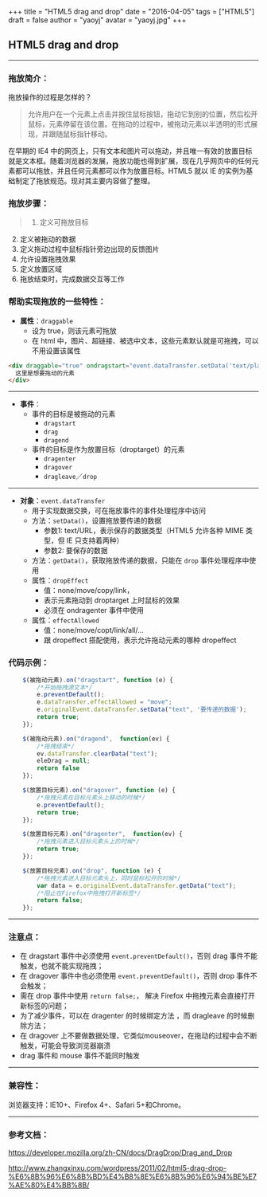 +++
title = "HTML5 drag and drop"
date = "2016-04-05"
tags = ["HTML5"]
draft = false
author = "yaoyj"
avatar = "yaoyj.jpg"
+++

## HTML5 drag and drop 

*****
### 拖放简介：
拖放操作的过程是怎样的？ 
>允许用户在一个元素上点击并按住鼠标按钮，拖动它到别的位置，然后松开鼠标，元素停留在该位置。在拖动的过程中，被拖动元素以半透明的形式展现，并跟随鼠标指针移动。

在早期的 IE4 中的网页上，只有文本和图片可以拖动，并且唯一有效的放置目标就是文本框。随着浏览器的发展，拖放功能也得到扩展，现在几乎网页中的任何元素都可以拖放，并且任何元素都可以作为放置目标。HTML5 就以 IE 的实例为基础制定了拖放规范。现对其主要内容做了整理。


### 拖放步骤：
>1. 定义可拖放目标
2. 定义被拖动的数据
3. 定义拖动过程中鼠标指针旁边出现的反馈图片
4. 允许设置拖拽效果
5. 定义放置区域
6. 拖放结束时，完成数据交互等工作


### 帮助实现拖放的一些特性：

- **属性**：`draggable`
    - 设为 true，则该元素可拖放
    - 在 html 中，图片、超链接、被选中文本，这些元素默认就是可拖拽，可以不用设置该属性

``` html
<div draggable="true" ondragstart="event.dataTransfer.setData('text/plain', '这里是想要拖动的元素')">
  这里是想要拖动的元素
</div>

```
___
- **事件**：
    - 事件的目标是被拖动的元素
        - `dragstart`
        - `drag`
        - `dragend`
    - 事件的目标是作为放置目标（droptarget）的元素
        - `dragenter`
        - `dragover`
        - `dragleave`／`drop`
___
- **对象**：`event.dataTransfer`
    - 用于实现数据交换，可在拖放事件的事件处理程序中访问
    - 方法：`setData()`，设置拖放要传递的数据
        - 参数1: text/URL，表示保存的数据类型（HTML5 允许各种 MIME 类型，但 IE 只支持着两种）
        - 参数2: 要保存的数据
    - 方法：`getData()`，获取拖放传递的数据，只能在 `drop` 事件处理程序中使用
    - 属性：`dropEffect`
        - 值：none/move/copy/link，
        - 表示元素拖动到 droptarget 上时鼠标的效果
        - 必须在 ondragenter 事件中使用
    - 属性：`effectAllowed`
        - 值：none/move/copt/link/all/...
        - 跟 dropeffect 搭配使用，表示允许拖动元素的哪种 dropeffect


### 代码示例：

``` javascript
    $(被拖动元素).on("dragstart", function (e) {
        /*开始拖拽源文本*/			
        e.preventDefault();
        e.dataTransfer.effectAllowed = "move";
        e.originalEvent.dataTransfer.setData("text", '要传递的数据');
        return true;
    });

    $(被拖动元素).on("dragend",  function(ev) {
        /*拖拽结束*/
        ev.dataTransfer.clearData("text");
        eleDrag = null;
        return false
    });

    $(放置目标元素).on("dragover", function (e) {
        /*拖拽元素在目标元素头上移动的时候*/
        e.preventDefault();
        return true;
    });

    $(放置目标元素).on("dragenter",  function(ev) {
        /*拖拽元素进入目标元素头上的时候*/
        return true;
    });

    $(放置目标元素).on("drop", function (e) {               
        /*拖拽元素进入目标元素头上，同时鼠标松开的时候*/
        var	data = e.originalEvent.dataTransfer.getData("text");
        /*阻止在Firefox中拖拽打开新标签*/
        return false;
    });

```

---
### 注意点：

- 在 dragstart 事件中必须使用 `event.preventDefault()`，否则 drag 事件不能触发，也就不能实现拖拽；
- 在 dragover 事件中也必须使用 `event.preventDefault()`，否则 drop 事件不会触发；
- 需在 drop 事件中使用 ` return false; `， 解决 Firefox 中拖拽元素会直接打开新标签的问题；
- 为了减少事件，可以在 dragenter 的时候绑定方法 ，而 dragleave 的时候删除方法；
- 在 dragover 上不要做数据处理，它类似mouseover，在拖动的过程中会不断触发，可能会导致浏览器崩溃
- drag 事件和 mouse 事件不能同时触发



---
### 兼容性：
浏览器支持：IE10+、Firefox 4+、Safari 5+和Chrome。

---

### 参考文档：
https://developer.mozilla.org/zh-CN/docs/DragDrop/Drag_and_Drop

http://www.zhangxinxu.com/wordpress/2011/02/html5-drag-drop-%E6%8B%96%E6%8B%BD%E4%B8%8E%E6%8B%96%E6%94%BE%E7%AE%80%E4%BB%8B/
